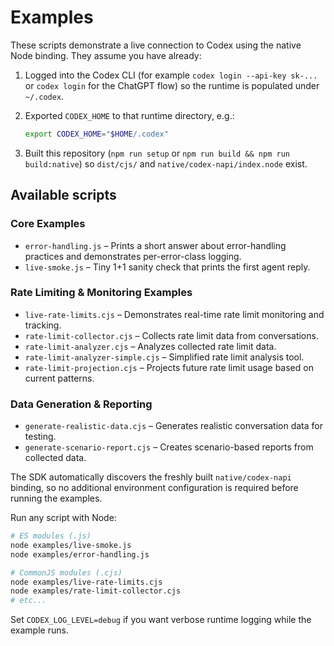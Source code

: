 # Examples

These scripts demonstrate a live connection to Codex using the native Node binding. They assume you have already:

1. Logged into the Codex CLI (for example `codex login --api-key sk-...` or `codex login` for the ChatGPT flow) so the runtime is populated under `~/.codex`.
2. Exported `CODEX_HOME` to that runtime directory, e.g.:

   ```bash
   export CODEX_HOME="$HOME/.codex"
   ```

3. Built this repository (`npm run setup` or `npm run build && npm run build:native`) so `dist/cjs/` and `native/codex-napi/index.node` exist.

## Available scripts

### Core Examples
- `error-handling.js` – Prints a short answer about error-handling practices and demonstrates per-error-class logging.
- `live-smoke.js` – Tiny 1+1 sanity check that prints the first agent reply.

### Rate Limiting & Monitoring Examples
- `live-rate-limits.cjs` – Demonstrates real-time rate limit monitoring and tracking.
- `rate-limit-collector.cjs` – Collects rate limit data from conversations.
- `rate-limit-analyzer.cjs` – Analyzes collected rate limit data.
- `rate-limit-analyzer-simple.cjs` – Simplified rate limit analysis tool.
- `rate-limit-projection.cjs` – Projects future rate limit usage based on current patterns.

### Data Generation & Reporting
- `generate-realistic-data.cjs` – Generates realistic conversation data for testing.
- `generate-scenario-report.cjs` – Creates scenario-based reports from collected data.

The SDK automatically discovers the freshly built `native/codex-napi` binding, so no additional environment configuration is required before running the examples.

Run any script with Node:

```bash
# ES modules (.js)
node examples/live-smoke.js
node examples/error-handling.js

# CommonJS modules (.cjs)
node examples/live-rate-limits.cjs
node examples/rate-limit-collector.cjs
# etc...
```

Set `CODEX_LOG_LEVEL=debug` if you want verbose runtime logging while the example runs.
